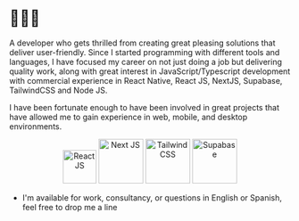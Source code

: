 # 🏄🏼‍♂️

A developer who gets thrilled from creating great pleasing solutions that deliver user-friendly. Since I started programming with different tools and languages, I have focused my career on not just doing a job but delivering quality work, along with great interest in JavaScript/Typescript development with commercial experience in React Native, React JS, NextJS, Supabase, TailwindCSS and Node JS.

I have been fortunate enough to have been involved in great projects that have allowed me to gain experience in web, mobile, and desktop environments.


<p align="center">
  <img src="https://reactnative.dev/img/header_logo.svg" alt="React JS" width="60"/>
  <img src="https://notes.webutvikling.org/images/nextjs.png" alt="Next JS" width="80"/>
  <img src="https://upload.wikimedia.org/wikipedia/commons/d/d5/Tailwind_CSS_Logo.svg" alt="Tailwind CSS" width="80"/>
  <img src="https://cdn.brandfetch.io/idsSceG8fK/w/400/h/400/theme/dark/icon.jpeg?c=1bxid64Mup7aczewSAYMX&t=1668829260323" alt="Supabase" width="80"/>
</p>

* I'm available for work, consultancy, or questions in English or Spanish, feel free to drop me a line

